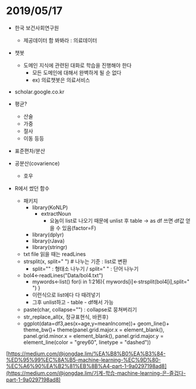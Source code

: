 # 2019/05/17

- 한국 보건사회연구원
  - 제공데이터 함 봐봐라 : 의료데이터

- 챗봇
  - 도메인 지식에 관련된 대화로 학습을 진행해야 한다
    - 모든 도메인에 대해서 완벽하게 될 순 없다
    - ex) 의료챗봇은 의료서비스
- scholar.google.co.kr



- 평균?
  - 산술
  - 가중
  - 절사
  - 이동 등등
- 표준편차/분산
- 공분산(covarience)
  - 호우
- R에서 썼던 함수
  - 패키지
    - library(KoNLP)
      - extractNoun
        - 요놈이 list로 나오기 때문에 unlist 후 table -> as df 쓰면 df값 얻을 수 있음(factor=F)
    - library(dplyr)
    - library(rJava)
    - library(stringr)
  - txt file 읽을 때는 readLines
  - strsplit(x, split=" ") # 나누는 기준 : list로 변환
    - split="" : 형태소 나누기 / split=" " : 단어 나누기
  - bol4<-readLines("Data/bol4.txt")
    - mywords<-list()
      for(i in 1:216){
        mywords[i]<-strsplit(bol4[i],split=" ")
      }
    - 이런식으로 list에다 다 때려넣기
    - 그후 unlist하고 - table - df해서 가능
  - paste(char, collapse="") : collapse로 뭉쳐버리기
  - str_replace_all(x, 정규표현식, 바뀐후)
  - ggplot(data=df3,aes(x=age,y=meanIncome))+
      geom_line()+
      theme_bw()+
      theme(panel.grid.major.x = element_blank(),
            panel.grid.minor.x = element_blank(),
            panel.grid.major.y = element_line(color = "grey60", linetype = "dashed"))

[https://medium.com/@jongdae.lim/%EA%B8%B0%EA%B3%84-%ED%95%99%EC%8A%B5-machine-learning-%EC%9D%80-%EC%A6%90%EA%B2%81%EB%8B%A4-part-1-9a0297198ad8](https://medium.com/@jongdae.lim/기계-학습-machine-learning-은-즐겁다-part-1-9a0297198ad8)